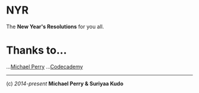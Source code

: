 NYR
===

The **New Year's Resolutions** for you all.

# Thanks to...

...[Michael Perry](http://www.codecademy.com/MichaelPerry)
...[Codecademy](http://www.codecademy.com)


----
(c) *2014-present* **Michael Perry & Suriyaa Kudo**

